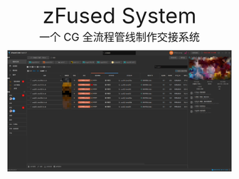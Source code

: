 <div align=center>
    <font size= "8" bold>zFused System</font>
</div>

<div align=center>
    <font size= "5">一个 CG 全流程管线制作交接系统</font>
</div>

![background-image](images/window.png)